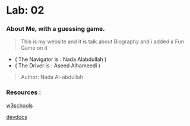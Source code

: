 # Lab: 02
 
### About Me, with a guessing game.

> This is my website and it is talk about Biography and i added a Fun Game on it 

* ( The Navigator is : Nada Alabdullah )
* ( The Driver is :  Aseed Alhameedi )

> Author: Nada Al-abdullah


### Resources : 
[w3schools](https://www.w3schools.com/js/default.asp)

[devdocs](https://devdocs.io/css/)



